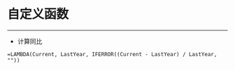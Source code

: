 # 自定义函数

---

- 计算同比

```excel
=LAMBDA(Current, LastYear, IFERROR((Current - LastYear) / LastYear, ""))
```

